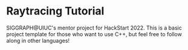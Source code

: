 # Raytracing Tutorial
SIGGRAPH@UIUC's mentor project for HackStart 2022. This is a basic project template for those who want to use C++, but feel free to follow along in other languages!
